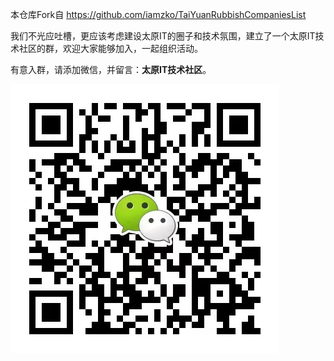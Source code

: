 本仓库Fork自 https://github.com/iamzko/TaiYuanRubbishCompaniesList

我们不光应吐槽，更应该考虑建设太原IT的圈子和技术氛围，建立了一个太原IT技术社区的群，欢迎大家能够加入，一起组织活动。

有意入群，请添加微信，并留言：**太原IT技术社区**。

![image](./images/contact.jpeg)
